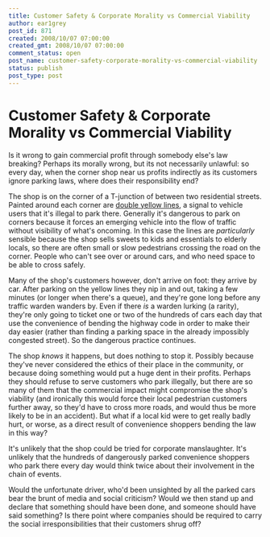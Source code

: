 ```yaml
---
title: Customer Safety & Corporate Morality vs Commercial Viability
author: ear1grey
post_id: 871
created: 2008/10/07 07:00:00
created_gmt: 2008/10/07 07:00:00
comment_status: open
post_name: customer-safety-corporate-morality-vs-commercial-viability
status: publish
post_type: post
---
```


# Customer Safety & Corporate Morality vs Commercial Viability

Is it wrong to gain commercial profit through somebody else's law breaking? Perhaps its morally wrong, but its not necessarily unlawful: so every day, when the corner shop near us profits indirectly as its customers ignore parking laws, where does their responsibility end?

The shop is on the corner of a T-junction of between two residential streets. Painted around each corner are [double yellow lines](http://en.wikipedia.org/wiki/Double-yellow_line#UK), a signal to vehicle users that it's illegal to park there.  Generally it's dangerous to park on corners because it forces an emerging vehicle into the flow of traffic without visibility of what's oncoming.  In this case the lines are _particularly_ sensible because the shop sells sweets to kids and essentials to elderly locals, so there are often small or slow pedestrians crossing the road on the corner. People who can't see over or around cars, and who need space to be able to cross safely.

Many of the shop's customers however, don't arrive on foot: they arrive by car.  After parking on the yellow lines they nip in and out, taking a few minutes (or longer when there's a queue), and they're gone long before any traffic warden wanders by.  Even if there _is_ a warden lurking (a rarity), they're only going to ticket one or two of the hundreds of cars each day that use the convenience of bending the highway code in order to make their day easier (rather than finding a parking space in the already impossibly congested street). So the dangerous practice continues.

The shop _knows_ it happens, but does nothing to stop it. Possibly because they've never considered the ethics of their place in the community, or because doing something would put a huge dent in their profits. Perhaps they should refuse to serve customers who park illegally, but there are so many of them that the commercial impact might compromise the shop's viability (and ironically this would force their local pedestrian customers further away, so they'd have to cross more roads, and would thus be more likely to be in an accident). But what if a local kid were to get really badly hurt, or worse, as a direct result of convenience shoppers bending the law in this way?

It's unlikely that the shop could be tried for corporate manslaughter. It's unlikely that the hundreds of dangerously parked convenience shoppers who park there every day would think twice about their involvement in the chain of events.

Would the unfortunate driver, who'd been unsighted by all the parked cars bear the brunt of media and social criticism? Would we then stand up and declare that something should have been done, and someone should have said something? Is there point where companies should be required to carry the social irresponsibilities that their customers shrug off?
